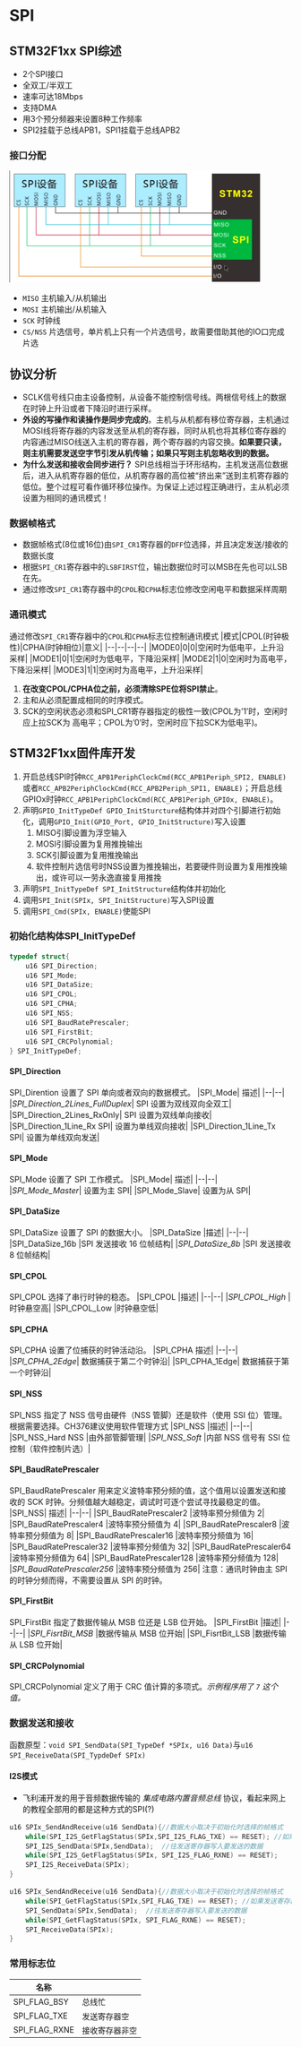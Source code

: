 # SPI
## STM32F1xx SPI综述
- 2个SPI接口
- 全双工/半双工
- 速率可达18Mbps
- 支持DMA
- 用3个预分频器来设置8种工作频率
- SPI2挂载于总线APB1，SPI1挂载于总线APB2

### 接口分配
<img src="../figures/SPI_Connection.png" height=200 width = 450>

- `MISO` 主机输入/从机输出
- `MOSI` 主机输出/从机输入
- `SCK` 时钟线
- `CS/NSS` 片选信号，单片机上只有一个片选信号，故需要借助其他的IO口完成片选

## 协议分析
- SCLK信号线只由主设备控制，从设备不能控制信号线。两根信号线上的数据在时钟上升沿或者下降沿时进行采样。
- **外设的写操作和读操作是同步完成的**。主机与从机都有移位寄存器，主机通过MOSI线将寄存器的内容发送至从机的寄存器，同时从机也将其移位寄存器的内容通过MISO线送入主机的寄存器，两个寄存器的内容交换。**如果要只读，则主机需要发送空字节引发从机传输；如果只写则主机忽略收到的数据。**
- **为什么发送和接收会同步进行？** SPI总线相当于环形结构，主机发送高位数据后，进入从机寄存器的低位，从机寄存器的高位被“挤出来”送到主机寄存器的低位。整个过程可看作循环移位操作。为保证上述过程正确进行，主从机必须设置为相同的通讯模式！

### 数据帧格式
- 数据帧格式(8位或16位)由`SPI_CR1`寄存器的`DFF`位选择，并且决定发送/接收的数据长度
- 根据`SPI_CR1`寄存器中的`LSBFIRST`位，输出数据位时可以MSB在先也可以LSB在先。
- 通过修改`SPI_CR1`寄存器中的`CPOL`和`CPHA`标志位修改空闲电平和数据采样周期

### 通讯模式
通过修改`SPI_CR1`寄存器中的`CPOL`和`CPHA`标志位控制通讯模式
|模式|CPOL(时钟极性)|CPHA(时钟相位)|意义|
|--|--|--|--|
|MODE0|0|0|空闲时为低电平，上升沿采样|
|MODE1|0|1|空闲时为低电平，下降沿采样|
|MODE2|1|0|空闲时为高电平，下降沿采样|
|MODE3|1|1|空闲时为高电平，上升沿采样|

1. **在改变CPOL/CPHA位之前，必须清除SPE位将SPI禁止**。
2. 主和从必须配置成相同的时序模式。
3. SCK的空闲状态必须和SPI_CR1寄存器指定的极性一致(CPOL为’1’时，空闲时应上拉SCK为
高电平；CPOL为’0’时，空闲时应下拉SCK为低电平)。

## STM32F1xx固件库开发
1. 开启总线SPI时钟`RCC_APB1PeriphClockCmd(RCC_APB1Periph_SPI2, ENABLE)`或者`RCC_APB2PeriphClockCmd(RCC_APB2Periph_SPI1, ENABLE)`；开启总线GPIOx时钟`RCC_APB1PeriphClockCmd(RCC_APB1Periph_GPIOx, ENABLE)`。
2. 声明`GPIO_InitTypeDef GPIO_InitSturcture`结构体并对四个引脚进行初始化，调用`GPIO_Init(GPIO_Port, GPIO_InitStructure)`写入设置
   1. MISO引脚设置为浮空输入
   2. MOSI引脚设置为复用推挽输出
   3. SCK引脚设置为复用推挽输出
   4. 软件控制片选信号时NSS设置为推挽输出，若要硬件则设置为复用推挽输出，或许可以一劳永逸直接复用推挽
3. 声明`SPI_InitTypeDef SPI_InitStructure`结构体并初始化
4. 调用`SPI_Init(SPIx, SPI_InitStructure)`写入SPI设置
5. 调用`SPI_Cmd(SPIx, ENABLE)`使能SPI

### **初始化结构体SPI_InitTypeDef**
```C
typedef struct{
    u16 SPI_Direction;
    u16 SPI_Mode;
    u16 SPI_DataSize;
    u16 SPI_CPOL;
    u16 SPI_CPHA;
    u16 SPI_NSS;
    u16 SPI_BaudRatePrescaler;
    u16 SPI_FirstBit;
    u16 SPI_CRCPolynomial;
} SPI_InitTypeDef;
```

#### **SPI_Direction**
SPI_Dirention 设置了 SPI 单向或者双向的数据模式。
|SPI_Mode| 描述|
|--|--|
|*SPI_Direction_2Lines_FullDuplex*| SPI 设置为双线双向全双工|
|SPI_Direction_2Lines_RxOnly| SPI 设置为双线单向接收|
|SPI_Direction_1Line_Rx SPI| 设置为单线双向接收|
|SPI_Direction_1Line_Tx SPI| 设置为单线双向发送|

#### **SPI_Mode**
SPI_Mode 设置了 SPI 工作模式。
|SPI_Mode| 描述|
|--|--|
|*SPI_Mode_Master*| 设置为主 SPI|
|SPI_Mode_Slave| 设置为从 SPI|

#### **SPI_DataSize**
SPI_DataSize 设置了 SPI 的数据大小。
|SPI_DataSize |描述|
|--|--|
|SPI_DataSize_16b |SPI 发送接收 16 位帧结构|
|*SPI_DataSize_8b* |SPI 发送接收 8 位帧结构|

#### **SPI_CPOL**
SPI_CPOL 选择了串行时钟的稳态。
|SPI_CPOL |描述|
|--|--|
|*SPI_CPOL_High* |时钟悬空高|
|SPI_CPOL_Low |时钟悬空低|

#### **SPI_CPHA**
SPI_CPHA 设置了位捕获的时钟活动沿。
|SPI_CPHA 描述|
|--|--|
|*SPI_CPHA_2Edge*| 数据捕获于第二个时钟沿|
|SPI_CPHA_1Edge| 数据捕获于第一个时钟沿|

#### **SPI_NSS**
SPI_NSS 指定了 NSS 信号由硬件（NSS 管脚）还是软件（使用 SSI 位）管理。根据需要选择。CH376建议使用软件管理方式
|SPI_NSS |描述|
|--|--|
|SPI_NSS_Hard NSS |由外部管脚管理|
|*SPI_NSS_Soft* |内部 NSS 信号有 SSI 位控制（软件控制片选）|

#### **SPI_BaudRatePrescaler**
SPI_BaudRatePrescaler 用来定义波特率预分频的值，这个值用以设置发送和接收的 SCK 时钟。分频值越大越稳定，调试时可逐个尝试寻找最稳定的值。
|SPI_NSS| 描述|
|--|--|
|SPI_BaudRatePrescaler2 |波特率预分频值为 2|
|SPI_BaudRatePrescaler4 |波特率预分频值为 4|
|SPI_BaudRatePrescaler8 |波特率预分频值为 8|
|SPI_BaudRatePrescaler16 |波特率预分频值为 16|
|SPI_BaudRatePrescaler32 |波特率预分频值为 32|
|SPI_BaudRatePrescaler64 |波特率预分频值为 64|
|SPI_BaudRatePrescaler128 |波特率预分频值为 128|
|*SPI_BaudRatePrescaler256* |波特率预分频值为 256|
注意：通讯时钟由主 SPI 的时钟分频而得，不需要设置从 SPI 的时钟。

#### **SPI_FirstBit**
SPI_FirstBit 指定了数据传输从 MSB 位还是 LSB 位开始。
|SPI_FirstBit |描述|
|--|--|
|*SPI_FisrtBit_MSB* |数据传输从 MSB 位开始|
|SPI_FisrtBit_LSB |数据传输从 LSB 位开始|

#### **SPI_CRCPolynomial**
SPI_CRCPolynomial 定义了用于 CRC 值计算的多项式。*示例程序用了 `7` 这个值。*

### 数据发送和接收
函数原型：`void SPI_SendData(SPI_TypeDef *SPIx, u16 Data)`与`u16 SPI_ReceiveData(SPI_TypdeDef SPIx)`

#### **I2S模式**
- 飞利浦开发的用于音频数据传输的 *集成电路内置音频总线* 协议，看起来网上的教程全部用的都是这种方式的SPI(?)
```C
u16 SPIx_SendAndReceive(u16 SendData){//数据大小取决于初始化时选择的帧格式
	while(SPI_I2S_GetFlagStatus(SPIx,SPI_I2S_FLAG_TXE) == RESET); //如果发送寄存器数据没有发送完，循环等待
	SPI_I2S_SendData(SPIx,SendData);  //往发送寄存器写入要发送的数据
    while(SPI_I2S_GetFlagStatus(SPIx, SPI_I2S_FLAG_RXNE) == RESET);
    SPI_I2S_ReceiveData(SPIx);
}
```

```C
u16 SPIx_SendAndReceive(u16 SendData){//数据大小取决于初始化时选择的帧格式
	while(SPI_GetFlagStatus(SPIx,SPI_FLAG_TXE) == RESET); //如果发送寄存器数据没有发送完，循环等待
	SPI_SendData(SPIx,SendData);  //往发送寄存器写入要发送的数据
    while(SPI_GetFlagStatus(SPIx, SPI_FLAG_RXNE) == RESET);
    SPI_ReceiveData(SPIx);
}
```
### 常用标志位
|名称||
|--|--|
|SPI_FLAG_BSY|总线忙|
|SPI_FLAG_TXE|发送寄存器空|
|SPI_FLAG_RXNE|接收寄存器非空|